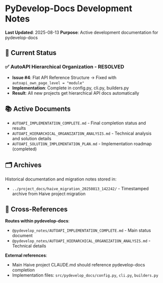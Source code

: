 # PyDevelop-Docs Development Notes

**Last Updated**: 2025-08-13
**Purpose**: Active development documentation for pydevelop-docs

## 🎯 Current Status

### ✅ AutoAPI Hierarchical Organization - RESOLVED

- **Issue #4**: Flat API Reference Structure → Fixed with `autoapi_own_page_level = "module"`
- **Implementation**: Complete in config.py, cli.py, builders.py
- **Result**: All new projects get hierarchical API docs automatically

## 📚 Active Documents

- `AUTOAPI_IMPLEMENTATION_COMPLETE.md` - Final completion status and results
- `AUTOAPI_HIERARCHICAL_ORGANIZATION_ANALYSIS.md` - Technical analysis and solution details
- `AUTOAPI_SOLUTION_IMPLEMENTATION_PLAN.md` - Implementation roadmap (completed)

## 🗂️ Archives

Historical documentation and migration notes stored in:

- `../project_docs/haive_migration_20250813_142242/` - Timestamped archive from Haive project migration

## 🔗 Cross-References

**Routes within pydevelop-docs**:

- `@pydevelop_notes/AUTOAPI_IMPLEMENTATION_COMPLETE.md` - Main status document
- `@pydevelop_notes/AUTOAPI_HIERARCHICAL_ORGANIZATION_ANALYSIS.md` - Technical details

**External references**:

- Main Haive project CLAUDE.md should reference pydevelop-docs completion
- Implementation files: `src/pydevelop_docs/config.py`, `cli.py`, `builders.py`
